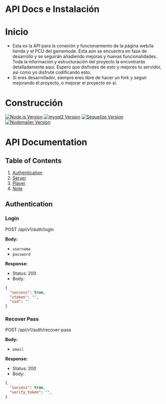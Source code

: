 # API Docs e Instalación


# Inicio

- Esta es la API para la conexión y funcionamiento de la página web/la tienda y el PCU del gamemode. Esta aún se encuentra en fase de desarrollo y se seguirán añadiendo mejoras y nuevas funcionalidades. Toda la información y estructuración del proyecto la encontrarás detalladamente aquí. Espero que disfrutes de esto y mejores tu servidor, así como yo disfruté codificando esto.
- Si eres desarrollador, siempre eres libre de hacer un fork y seguir mejorando el proyecto, o mejorar el proyecto en sí.



# Construcción

[![Node.js Version](https://img.shields.io/badge/node.js-14.17.0-green)](https://nodejs.org/)
[![mysql2 Version](https://img.shields.io/badge/mysql2-2.3.3-blue)](https://github.com/sidorares/node-mysql2)
[![Sequelize Version](https://img.shields.io/badge/sequelize-6.3.5-blue)](https://sequelize.org/)
[![Nodemailer Version](https://img.shields.io/badge/nodemailer-6.4.11-orange)](https://nodemailer.com/)


# API Documentation

## Table of Contents
1. [Authentication](#authentication)
2. [Server](#server)
3. [Player](#player)
4. [Note](#note)

## Authentication

### Login
POST /api/v1/auth/login

**Body:**
- `username`
- `password`

**Response:**
- Status: 200
- Body:
```json
{
  "success": true,
  "utoken": "",
  "uid": ""
}
```

### Recover Pass
POST /api/v1/auth/recover-pass

**Body:**
- `email`


**Response:**
- Status: 200
- Body:
```json
{
  "success": true,
  "verify_token": "",
}
```
